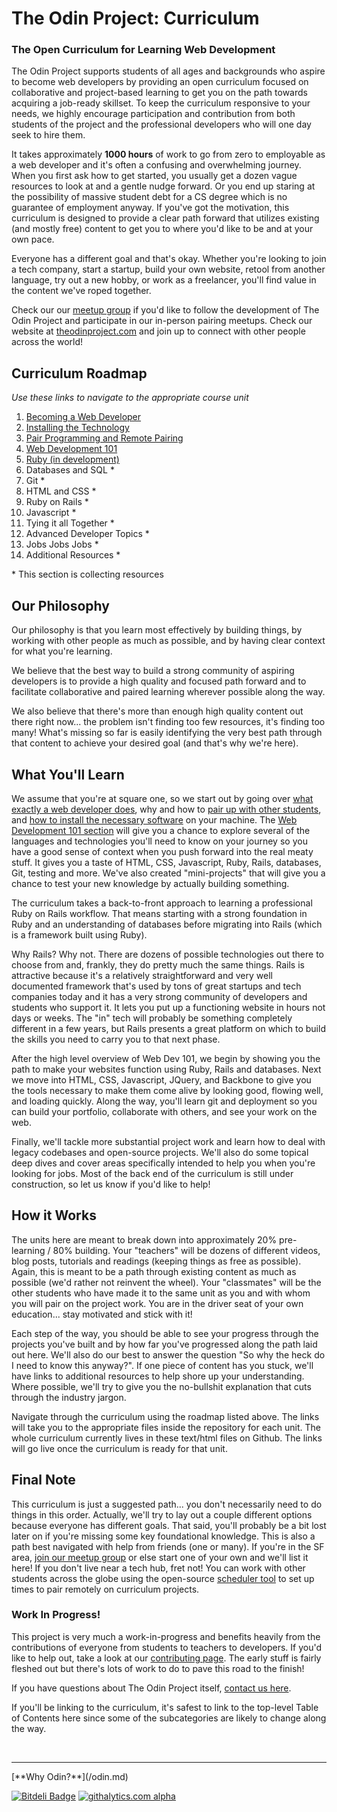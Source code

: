 # The Odin Project: Curriculum

### The Open Curriculum for Learning Web Development

The Odin Project supports students of all ages and backgrounds who aspire to become web developers by providing an open curriculum focused on collaborative and project-based learning to get you on the path towards acquiring a job-ready skillset.  To keep the curriculum responsive to your needs, we highly encourage participation and contribution from both students of the project and the professional developers who will one day seek to hire them.

It takes approximately **1000 hours** of work to go from zero to employable as a web developer and it's often a confusing and overwhelming journey.  When you first ask how to get started, you usually get a dozen vague resources to look at and a gentle nudge forward.  Or you end up staring at the possibility of massive student debt for a CS degree which is no guarantee of employment anyway.  If you've got the motivation, this curriculum is designed to provide a clear path forward that utilizes existing (and mostly free) content to get you to where you'd like to be and at your own pace.  

Everyone has a different goal and that's okay.  Whether you're looking to join a tech company, start a startup, build your own website, retool from another language, try out a new hobby, or work as a freelancer, you'll find value in the content we've roped together.  

Check our our [meetup group](http://www.meetup.com/Learn-Web-Development-Paired-Programming-in-SF) if you'd like to follow the development of The Odin Project and participate in our in-person pairing meetups.  Check our website at [theodinproject.com](http://www.theodinproject.com) and join up to connect with other people across the world!

## Curriculum Roadmap
*Use these links to navigate to the appropriate course unit*

  1. [Becoming a Web Developer](/becoming_a_web_developer/becoming_a_web_developer.md)
  1. [Installing the Technology](/installations/installations.md)
  1. [Pair Programming and Remote Pairing](/pairing/pairing.md)
  1. [Web Development 101](/web_development_basics/web_development_basics.md)
  1. [Ruby (in development)](/ruby/ruby.md)
  1. Databases and SQL \*
  1. Git \*
  1. HTML and CSS \*
  1. Ruby on Rails \*
  1. Javascript \*
  1. Tying it all Together \*
  1. Advanced Developer Topics \*
  1. Jobs Jobs Jobs \*
  1. Additional Resources \*

\* This section is collecting resources

## Our Philosophy

Our philosophy is that you learn most effectively by building things, by working with other people as much as possible, and by having clear context for what you're learning.  

We believe that the best way to build a strong community of aspiring developers is to provide a high quality and focused path forward and to facilitate collaborative and paired learning wherever possible along the way.

We also believe that there's more than enough high quality content out there right now... the problem isn't finding too few resources, it's finding too many!  What's missing so far is easily identifying the very best path through that content to achieve your desired goal (and that's why we're here).

## What You'll Learn

We assume that you're at square one, so we start out by going over [what exactly a web developer does](/becoming_a_web_developer/becoming_a_web_developer.md), why and how to [pair up with other students](/pairing/pairing.md), and [how to install the necessary software](/installations/installations.md) on your machine.  The [Web Development 101 section](/web_development_basics/web_development_basics.md) will give you a chance to explore several of the languages and technologies you'll need to know on your journey so you have a good sense of context when you push forward into the real meaty stuff.  It gives you a taste of HTML, CSS, Javascript, Ruby, Rails, databases, Git, testing and more.  We've also created "mini-projects" that will give you a chance to test your new knowledge by actually building something.

The curriculum takes a back-to-front approach to learning a professional Ruby on Rails workflow.  That means starting with a strong foundation in Ruby and an understanding of databases before migrating into Rails (which is a framework built using Ruby).

Why Rails?  Why not.  There are dozens of possible technologies out there to choose from and, frankly, they do pretty much the same things.  Rails is attractive because it's a relatively straightforward and very well documented framework that's used by tons of great startups and tech companies today and it has a very strong community of developers and students who support it.  It lets you put up a functioning website in hours not days or weeks.  The "in" tech will probably be something completely different in a few years, but Rails presents a great platform on which to build the skills you need to carry you to that next phase.

After the high level overview of Web Dev 101, we begin by showing you the path to make your websites function using Ruby, Rails and databases.  Next we move into HTML, CSS, Javascript, JQuery, and Backbone to give you the tools necessary to make them come alive by looking good, flowing well, and loading quickly.  Along the way, you'll learn git and deployment so you can build your portfolio, collaborate with others, and see your work on the web.

Finally, we'll tackle more substantial project work and learn how to deal with legacy codebases and open-source projects. We'll also do some topical deep dives and cover areas specifically intended to help you when you're looking for jobs.  Most of the back end of the curriculum is still under construction, so let us know if you'd like to help!

## How it Works

The units here are meant to break down into approximately 20% pre-learning / 80% building.  Your "teachers" will be dozens of different videos, blog posts, tutorials and readings (keeping things as free as possible).  Again, this is meant to be a path through existing content as much as possible (we'd rather not reinvent the wheel).  Your "classmates" will be the other students who have made it to the same unit as you and with whom you will pair on the project work.  You are in the driver seat of your own education... stay motivated and stick with it!

Each step of the way, you should be able to see your progress through the projects you've built and by how far you've progressed along the path laid out here.  We'll also do our best to answer the question "So why the heck do I need to know this anyway?".  If one piece of content has you stuck, we'll have links to additional resources to help shore up your understanding.  Where possible, we'll try to give you the no-bullshit explanation that cuts through the industry jargon.

Navigate through the curriculum using the roadmap listed above.  The links will take you to the appropriate files inside the repository for each unit. The whole curriculum currently lives in these text/html files on Github.  The links will go live once the curriculum is ready for that unit.

## Final Note

This curriculum is just a suggested path... you don't necessarily need to do things in this order.  Actually, we'll try to lay out a couple different options because everyone has different goals.  That said, you'll probably be a bit lost later on if you're missing some key foundational knowledge.  This is also a path best navigated with help from friends (one or many).  If you're in the SF area, [join our meetup group](http://www.meetup.com/Learn-Web-Development-Paired-Programming-in-SF) or else start one of your own and we'll list it here!  If you don't live near a tech hub, fret not! You can work  with other students across the globe using the open-source [scheduler tool](http://www.theodinproject.com/scheduler) to set up times to pair remotely on curriculum projects.

### Work In Progress!

This project is very much a work-in-progress and benefits heavily from the contributions of everyone from students to teachers to developers.  If you'd like to help out, take a look at our [contributing page](/contributing.md).  The early stuff is fairly fleshed out but there's lots of work to do to pave this road to the finish!

If you have questions about The Odin Project itself, [contact us here](mailto:admin@theodinproject.com).

If you'll be linking to the curriculum, it's safest to link to the top-level Table of Contents here since some of the subcategories are likely to change along the way.

<br>
<hr>
[**Why Odin?**](/odin.md)

[![Bitdeli Badge](https://d2weczhvl823v0.cloudfront.net/theodinproject/curriculum/trend.png)](https://bitdeli.com/free "Bitdeli Badge")
[![githalytics.com alpha](https://cruel-carlota.pagodabox.com/65f907c02affdd589bd4a4c15b04df6c "githalytics.com")](http://githalytics.com/TheOdinProject/curriculum)
